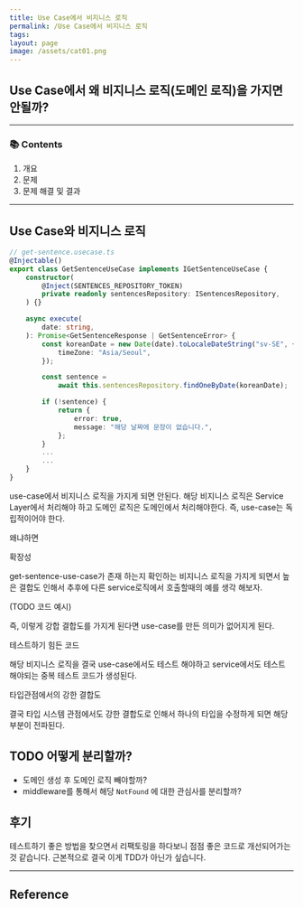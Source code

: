 ```yaml
---
title: Use Case에서 비지니스 로직
permalink: /Use Case에서 비지니스 로직
tags: 
layout: page
image: /assets/cat01.png
---
```


## Use Case에서 왜 비지니스 로직(도메인 로직)을 가지면 안될까?

---

### 📚 Contents

1. 개요
2. 문제
3. 문제 해결 및 결과

---

## Use Case와 비지니스 로직

```ts
// get-sentence.usecase.ts
@Injectable()
export class GetSentenceUseCase implements IGetSentenceUseCase {
    constructor(
        @Inject(SENTENCES_REPOSITORY_TOKEN)
        private readonly sentencesRepository: ISentencesRepository,
    ) {}

    async execute(
        date: string,
    ): Promise<GetSentenceResponse | GetSentenceError> {
        const koreanDate = new Date(date).toLocaleDateString("sv-SE", {
            timeZone: "Asia/Seoul",
        });

        const sentence =
            await this.sentencesRepository.findOneByDate(koreanDate);

        if (!sentence) {
            return {
                error: true,
                message: "해당 날짜에 문장이 없습니다.",
            };
        }
        ...
        ...
    }
}
```

use-case에서 비지니스 로직을 가지게 되면 안된다. 해당 비지니스 로직은 Service Layer에서 처리해야 하고 도메인 로직은 도메인에서 처리해야한다. 즉, use-case는 독립적이어야 한다.

왜냐하면

확장성

get-sentence-use-case가 존재 하는지 확인하는 비지니스 로직을 가지게 되면서 높은 결합도 인해서 추후에 다른 service로직에서 호출할때의 예를 생각 해보자.

(TODO 코드 예시)

즉, 이렇게 강합 결합도를 가지게 된다면 use-case를 만든 의미가 없어지게 된다.

테스트하기 힘든 코드

해당 비지니스 로직을 결국 use-case에서도 테스트 해야하고 service에서도 테스트 해야되는 중복 테스트 코드가 생성된다.

타입관점에서의 강한 결합도

결국 타입 시스템 관점에서도 강한 결합도로 인해서 하나의 타입을 수정하게 되면 해당 부분이 전파된다.

## TODO 어떻게 분리할까?

- 도메인 생성 후 도메인 로직 빼야할까?
- middleware를 통해서 해당 `NotFound` 에 대한 관심사를 분리할까?

## 후기

테스트하기 좋은 방법을 찾으면서 리팩토링을 하다보니 점점 좋은 코드로 개선되어가는것 같습니다. 근본적으로 결국 이게 TDD가 아닌가 싶습니다.

---

## Reference
